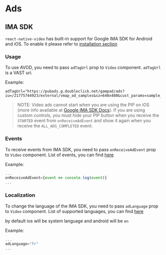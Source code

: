 # Ads

## IMA SDK
`react-native-video` has built-in support for Google IMA SDK for Android and iOS. To enable it please refer to [installation section](/installation)

### Usage
To use AVOD, you need to pass `adTagUrl` prop to `Video` component. `adTagUrl` is a VAST uri. 

Example:
```
adTagUrl="https://pubads.g.doubleclick.net/gampad/ads?iu=/21775744923/external/vmap_ad_samples&sz=640x480&cust_params=sample_ar%3Dpremidpostoptimizedpodbumper&ciu_szs=300x250&gdfp_req=1&ad_rule=1&output=vmap&unviewed_position_start=1&env=vp&impl=s&cmsid=496&vid=short_onecue&correlator="
```

> NOTE: Video ads cannot start when you are using the PIP on iOS (more info available at [Google IMA SDK Docs](https://developers.google.com/interactive-media-ads/docs/sdks/ios/client-side/picture_in_picture?hl=en#starting_ads)). If you are using custom controls, you must hide your PIP button when you receive the ```STARTED``` event from ```onReceiveAdEvent``` and show it again when you receive the ```ALL_ADS_COMPLETED``` event.

### Events
To receive events from IMA SDK, you need to pass `onReceiveAdEvent` prop to `Video` component. List of events, you can find [here](https://github.com/TheWidlarzGroup/react-native-video/blob/master/src/types/Ads.ts)

Example:

```jsx
...
onReceiveAdEvent={event => console.log(event)}
...
```

### Localization
To change the language of the IMA SDK, you need to pass `adLanguage` prop to `Video` component. List of supported languages, you can find [here](https://developers.google.com/interactive-media-ads/docs/sdks/android/client-side/localization#locale-codes)

by default ios will be system language and android will be `en`

Example:

```jsx
...
adLanguage="fr"
...
```
